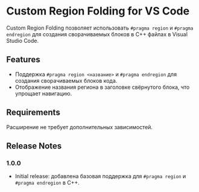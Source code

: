 # Custom Region Folding for VS Code

Custom Region Folding позволяет использовать `#pragma region` и `#pragma endregion` для создания сворачиваемых блоков в C++ файлах в Visual Studio Code.

## Features

- Поддержка `#pragma region <название>` и `#pragma endregion` для создания сворачиваемых блоков кода.
- Отображение названия региона в заголовке свёрнутого блока, что упрощает навигацию.

## Requirements

Расширение не требует дополнительных зависимостей.

## Release Notes

### 1.0.0

- Initial release: добавлена базовая поддержка для `#pragma region` и `#pragma endregion` в C++.

